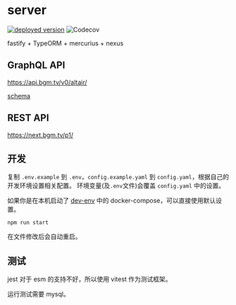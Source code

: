 # server

[![deployed version](https://img.shields.io/badge/dynamic/yaml?label=deployed&query=info.version&url=https%3A%2F%2Fnext.bgm.tv%2Fp1%2Fopenapi.yaml)](https://next.bgm.tv/p1/)
![Codecov](https://img.shields.io/codecov/c/github/bangumi/server-private)

fastify + TypeORM + mercurius + nexus

## GraphQL API

<https://api.bgm.tv/v0/altair/>

[schema](./lib/graphql/schema.gen.graphql)

## REST API

<https://next.bgm.tv/p1/>

## 开发

复制 `.env.example` 到 `.env`，`config.example.yaml` 到 `config.yaml`，根据自己的开发环境设置相关配置。 环境变量(及`.env`文件)会覆盖 `config.yaml` 中的设置。

如果你是在本机启动了 [dev-env](https://github.com/bangumi/dev-env) 中的 docker-compose，可以直接使用默认设置。

```shell
npm run start
```

在文件修改后会自动重启。

## 测试

jest 对于 esm 的支持不好，所以使用 vitest 作为测试框架。

运行测试需要 mysql。
